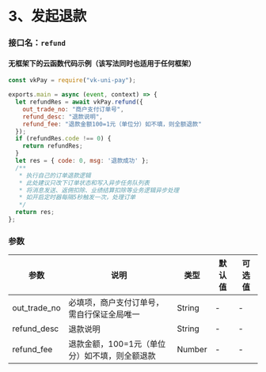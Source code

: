 # 3、发起退款

### 接口名：`refund`

#### 无框架下的云函数代码示例（该写法同时也适用于任何框架）
```js
const vkPay = require("vk-uni-pay");

exports.main = async (event, context) => {
  let refundRes = await vkPay.refund({
    out_trade_no: "商户支付订单号",
    refund_desc: "退款说明",
    refund_fee: "退款金额100=1元（单位分）如不填，则全额退款"
  });
  if (refundRes.code !== 0) {
    return refundRes;
  }
  let res = { code: 0, msg: '退款成功' };
  /**
   * 执行自己的订单退款逻辑
   * 此处建议只改下订单状态和写入异步任务队列表
   * 将消息发送、返佣扣除、业绩结算扣除等业务逻辑异步处理
   * 如开启定时器每隔5秒触发一次，处理订单
   */
  return res;
};

```

 
### 参数

| 参数   | 说明       | 类型    | 默认值  | 可选值 |
|------- |-----------|---------|-------|-------|
| out_trade_no  |   必填项，商户支付订单号，需自行保证全局唯一    | String  | -    | -  |
| refund_desc  |   退款说明  | String  | -    | -  |
| refund_fee  |  退款金额，100=1元（单位分）如不填，则全额退款  | Number  | -   | - |
